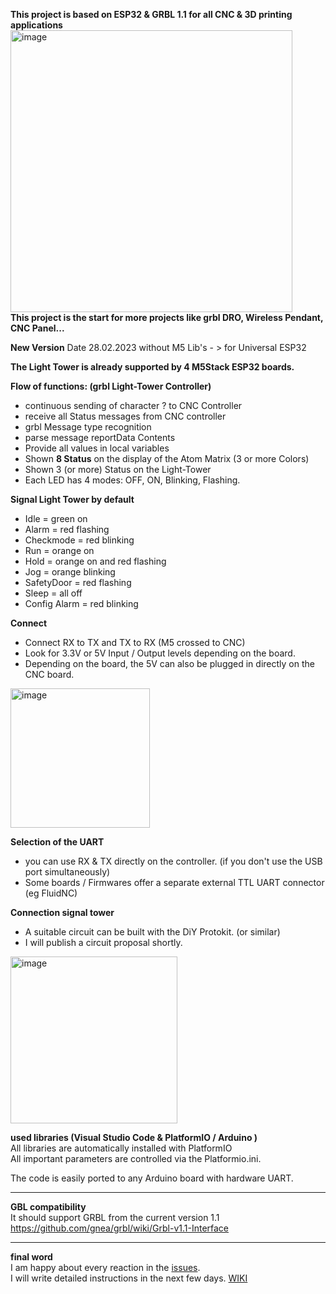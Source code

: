 
**This project is based on ESP32 & GRBL 1.1 for all CNC & 3D printing applications**  
<img width="451" alt="image" src="https://user-images.githubusercontent.com/39780457/220300378-d39288d2-21e3-41ca-96fb-3849ed2d68d9.png">  
**This project is the start for more projects like grbl DRO, Wireless Pendant, CNC Panel...**

**New Version** Date 28.02.2023 without M5 Lib's  - > for Universal ESP32

**The Light Tower is already supported by 4 M5Stack ESP32 boards.**

**Flow of functions: (grbl Light-Tower  Controller)**
* continuous sending of character ? to CNC Controller
* receive all Status messages from CNC controller
* grbl Message type recognition
* parse message reportData Contents
* Provide all values in local variables
* Shown **8 Status** on the display of the Atom Matrix (3 or more Colors)
* Shown 3 (or more) Status on the Light-Tower 
* Each LED has 4 modes: OFF, ON, Blinking, Flashing. 

**Signal Light Tower by default**
* Idle = green on
* Alarm = red flashing
* Checkmode = red blinking
* Run = orange on
* Hold = orange on and red flashing
* Jog = orange blinking
* SafetyDoor = red flashing
* Sleep = all off
* Config Alarm = red blinking

**Connect**
* Connect RX to TX and TX to RX (M5 crossed to CNC)
* Look for 3.3V or 5V Input / Output levels depending on the board.
* Depending on the board, the 5V can also be plugged in directly on the CNC board.
<img width="223" alt="image" src="https://user-images.githubusercontent.com/39780457/220160670-0b9d1765-2e1e-4385-9f77-221070fcda38.png">
 
**Selection of the UART**  
* you can use RX & TX directly on the controller. (if you don't use the USB port simultaneously)
* Some boards / Firmwares offer a separate external TTL UART connector (eg FluidNC)
 
**Connection signal tower**
* A suitable circuit can be built with the DiY Protokit. (or similar)
* I will publish a circuit proposal shortly.
<img width="267" alt="image" src="https://user-images.githubusercontent.com/39780457/220189643-b8c80646-0ddd-4f3d-9b02-51f869ac9268.png">

**used libraries (Visual Studio Code & PlatformIO / Arduino )**  
All libraries are automatically installed with PlatformIO  
All important parameters are controlled via the Platformio.ini.  
  
The code is easily ported to any Arduino board with hardware UART.
****
**GBL compatibility**  
It should support GRBL from the current version 1.1 https://github.com/gnea/grbl/wiki/Grbl-v1.1-Interface
****

**final word**  
I am happy about every reaction in the [issues](https://github.com/PatrikRindlisbacher/grbl-Status-light-tower-M5-Atom-Matrix/issues).  
I will write detailed instructions in the next few days. [WIKI](https://github.com/PatrikRindlisbacher/grbl-Status-light-tower-M5-Atom-Matrix/wiki)
